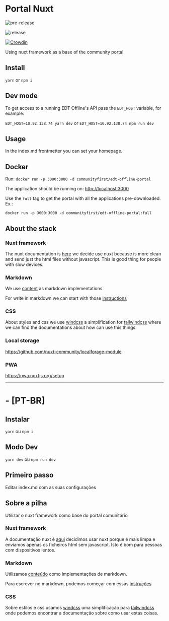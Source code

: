 # Portal Nuxt

![pre-release](https://github.com/digidem/edt-offline-portal/actions/workflows/pre-release.yml/badge.svg)

![release](https://github.com/digidem/edt-offline-portal/actions/workflows/release.yml/badge.svg)

[![Crowdin](https://badges.crowdin.net/edt-offline-portal/localized.svg)](https://crowdin.com/project/edt-offline-portal)

Using nuxt framework as a base of the community portal

## Install

`yarn`
or
`npm i`

## Dev mode

To get access to a running EDT Offline's API pass the `EDT_HOST` variable, for example:

`EDT_HOST=10.92.138.74 yarn dev`
or
`EDT_HOST=10.92.138.74 npm run dev`

## Usage

In the index.md frontmetter you can set your homepage.

## Docker

Run:
`docker run -p 3000:3000 -d communityfirst/edt-offline-portal`

The application should be running on: [http://localhost:3000](http://localhost:3000)

Use the `full` tag to get the portal with all the applications pre-downloaded. Ex.:

```
docker run -p 3000:3000 -d communityfirst/edt-offline-portal:full
```

## About the stack

### Nuxt framework

The nuxt documentation is [here](https://nuxtjs.org/docs) we decide use nuxt because is more clean and send just the html files without javascript. This is good thing for people with slow devices.

### Markdown

We use [content](https://content.nuxtjs.org/) as markdown implementations.

For write in markdown we can start with those [instructions](https://nuxtjs.org/blog/creating-blog-with-nuxt-content#adding-an-icon-to-our-headings-anchor)

### CSS

About styles and css we use [windcss](https://windicss.org/features/important-prefix.html) a simplification for [tailwindcss](https://tailwindcss.com/docs) where we can find the documentations about how can use this things.

### Local storage

https://github.com/nuxt-community/localforage-module

### PWA

https://pwa.nuxtjs.org/setup

---

# - [PT-BR]

## Instalar

`yarn`
ou
`npm i`

## Modo Dev

`yarn dev`
ou
`npm run dev`

## Primeiro passo

Editar index.md com as suas configurações

## Sobre a pilha

Utilizar o nuxt framework como base do portal comunitário

### Nuxt framework

A documentação nuxt é [aqui](https://nuxtjs.org/docs) decidimos usar nuxt porque é mais limpa e enviamos apenas os ficheiros html sem javascript. Isto é bom para pessoas com dispositivos lentos.

### Markdown

Utilizamos [conteúdo](https://content.nuxtjs.org/) como implementações de markdown.

Para escrever no markdown, podemos começar com essas [instruções](https://nuxtjs.org/blog/creating-blog-with-nuxt-content#adding-an-icon-to-our-headings-anchor)

### CSS

Sobre estilos e css usamos [windcss](https://windicss.org/features/important-prefix.html) uma simplificação para [tailwindcss](https://tailwindcss.com/docs) onde podemos encontrar a documentação sobre como usar estas coisas.
